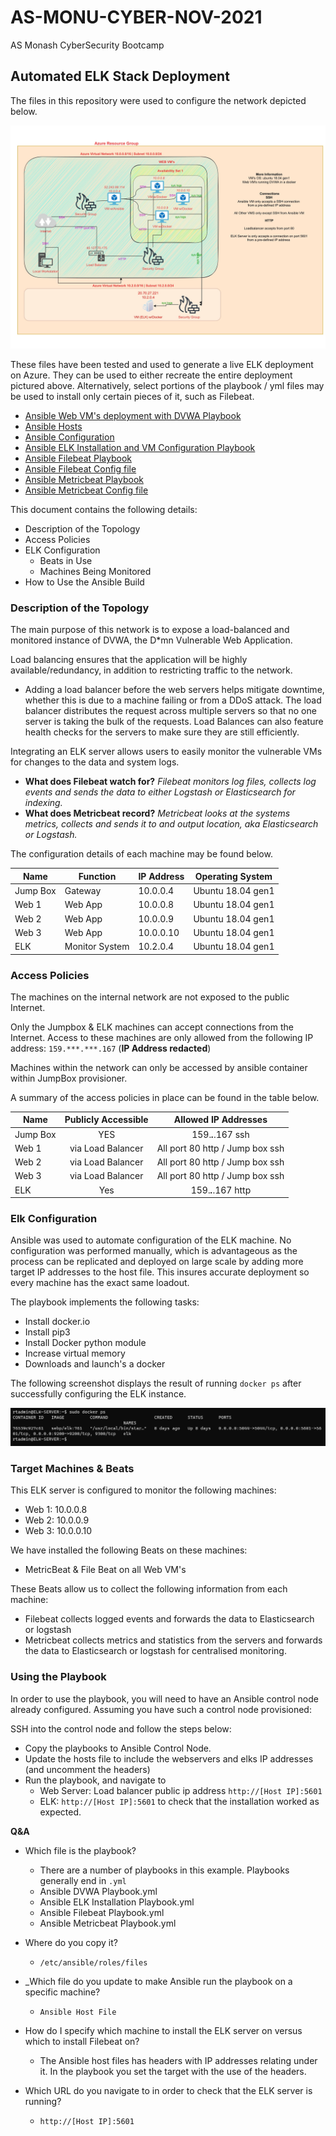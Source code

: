 # AS-MONU-CYBER-NOV-2021
AS Monash CyberSecurity Bootcamp

## Automated ELK Stack Deployment

The files in this repository were used to configure the network depicted below.

<img src="Diagrams/Anthony Skerman Wk 13 HW ELK Diagram . Project.drawio.jpg" alt="ELK Project Diagram" />


These files have been tested and used to generate a live ELK deployment on Azure. They can be used to either recreate the entire deployment pictured above. Alternatively, select portions of the playbook / yml files may be used to install only certain pieces of it, such as Filebeat.

- <a href="https://github.com/skermanator/AS-MONU-CYBER-NOV-2021/blob/main/Ansible/Ansible%20DVWA%20Playbook.md">Ansible Web VM's deployment with DVWA Playbook</a>
- <a href="https://github.com/skermanator/AS-MONU-CYBER-NOV-2021/blob/main/Ansible/Ansible%20Hosts.md">Ansible Hosts</a>
- <a href="https://github.com/skermanator/AS-MONU-CYBER-NOV-2021/blob/main/Ansible/Ansible%20Configuration.md">Ansible Configuration</a>
- <a href="https://github.com/skermanator/AS-MONU-CYBER-NOV-2021/blob/main/Ansible/Ansible%20ELK%20Installation%20Playbook.md">Ansible ELK Installation and VM Configuration Playbook</a>
- <a href="https://github.com/skermanator/AS-MONU-CYBER-NOV-2021/blob/main/Ansible/Ansible%20Filebeat%20Playbook.md">Ansible Filebeat Playbook</a>
- <a href="https://github.com/skermanator/AS-MONU-CYBER-NOV-2021/blob/main/Ansible/filebeat-config.yml.md">Ansible Filebeat Config file</a>
- <a href="https://github.com/skermanator/AS-MONU-CYBER-NOV-2021/blob/main/Ansible/Ansible%20Metricbeat%20Playbook.md">Ansible Metricbeat Playbook</a> 
- <a href="https://github.com/skermanator/AS-MONU-CYBER-NOV-2021/blob/main/Ansible/metricbeat-config.yml.md">Ansible Metricbeat Config file</a>


This document contains the following details:
- Description of the Topology 
- Access Policies
- ELK Configuration
  - Beats in Use
  - Machines Being Monitored
- How to Use the Ansible Build


### Description of the Topology

The main purpose of this network is to expose a load-balanced and monitored instance of DVWA, the D*mn Vulnerable Web Application.

Load balancing ensures that the application will be highly available/redundancy, in addition to restricting traffic to the network.
- Adding a load balancer before the web servers helps mitigate downtime, whether this is due to a machine failing or from a DDoS attack. The load balancer distributes the request across multiple servers so that no one server is taking the bulk of the requests. Load Balances can also feature health checks for the servers to make sure they are still efficiently. 

Integrating an ELK server allows users to easily monitor the vulnerable VMs for changes to the data and system logs.
- **What does Filebeat watch for?** *Filebeat monitors log files, collects log events and sends the data to either Logstash or Elasticsearch for indexing.*
- **What does Metricbeat record?** *Metricbeat looks at the systems metrics, collects and sends it to and output location, aka Elasticsearch or Logstash.*

The configuration details of each machine may be found below.

| Name     | Function       | IP Address | Operating System  |
|----------|----------------|------------|-------------------|
| Jump Box | Gateway        | 10.0.0.4   | Ubuntu 18.04 gen1 |
| Web 1    | Web App        | 10.0.0.8   | Ubuntu 18.04 gen1 |
| Web 2    | Web App        | 10.0.0.9   | Ubuntu 18.04 gen1 |
| Web 3    | Web App        | 10.0.0.10  | Ubuntu 18.04 gen1 |
| ELK      | Monitor System | 10.2.0.4   | Ubuntu 18.04 gen1 |

### Access Policies

The machines on the internal network are not exposed to the public Internet. 

Only the Jumpbox & ELK machines can accept connections from the Internet. Access to these machines are only allowed from the following IP address:
`159.***.***.167` (**IP Address redacted**)

Machines within the network can only be accessed by ansible container within JumpBox provisioner.

A summary of the access policies in place can be found in the table below.

| Name     | Publicly Accessible |       Allowed IP Addresses      |
|----------|:-------------------:|:-------------------------------:|
| Jump Box |         YES         |       159.***.***.167 ssh       |
| Web 1    |  via Load Balancer  | All port 80 http / Jump box ssh |
| Web 2    |  via Load Balancer  | All port 80 http / Jump box ssh |
| Web 3    |  via Load Balancer  | All port 80 http / Jump box ssh |
| ELK      |         Yes         |       159.***.***.167 http      |

### Elk Configuration

Ansible was used to automate configuration of the ELK machine. No configuration was performed manually, which is advantageous as the process can be replicated and deployed on large scale by adding more target IP addresses to the host file. This insures accurate deployment so every machine has the exact same loadout. 

The playbook implements the following tasks:
- Install docker.io
- Install pip3
- Install Docker python module
- Increase virtual memory
- Downloads and launch's a docker


The following screenshot displays the result of running `docker ps` after successfully configuring the ELK instance.

<img src="Images/ELK%20Docker%20PS.png" alt="ELK Docker PS" />

### Target Machines & Beats
This ELK server is configured to monitor the following machines:
- Web 1: 10.0.0.8
- Web 2: 10.0.0.9
- Web 3: 10.0.0.10

We have installed the following Beats on these machines:
- MetricBeat & File Beat on all Web VM's

These Beats allow us to collect the following information from each machine:
- Filebeat collects logged events and forwards the data to Elasticsearch or logstash
- Metricbeat collects metrics and statistics from the servers and forwards the data to Elasticsearch or logstash for centralised monitoring.

### Using the Playbook
In order to use the playbook, you will need to have an Ansible control node already configured. Assuming you have such a control node provisioned: 

SSH into the control node and follow the steps below:
- Copy the playbooks to Ansible Control Node.
- Update the hosts file to include the webservers and elks IP addresses (and uncomment the headers)
- Run the playbook, and navigate to 
  - Web Server: Load balancer public ip address `http://[Host IP]:5601`  
  - ELK: `http://[Host IP]:5601` to check that the installation worked as expected.


**Q&A**
- Which file is the playbook? 
  - There are a number of playbooks in this example. Playbooks generally end in `.yml` 
  - Ansible DVWA Playbook.yml
  - Ansible ELK Installation Playbook.yml
  - Ansible Filebeat Playbook.yml
  - Ansible Metricbeat Playbook.yml

- Where do you copy it?
  - `/etc/ansible/roles/files`
   
- _Which file do you update to make Ansible run the playbook on a specific machine?
  - `Ansible Host File`
-  How do I specify which machine to install the ELK server on versus which to install Filebeat on?
   - The Ansible host files has headers with IP addresses relating under it. In the playbook you set the target with the use of the headers. 
- Which URL do you navigate to in order to check that the ELK server is running?
  - `http://[Host IP]:5601`

